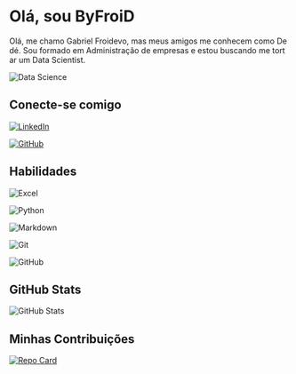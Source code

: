 # Olá, sou ByFroiD

Olá, me chamo Gabriel Froidevo, mas meus amigos me conhecem como Dedé. Sou formado em Administração de empresas e estou buscando me tortar um Data Scientist.

![Data Science](https://skins12.wincustomize.com/22/97/2297133/50/222/preview-50-222-280.jpg?d=1173249672)

## Conecte-se comigo 

[![LinkedIn](https://img.shields.io/badge/LinkedIn-000?style=for-the-badge&logo=linkedin&logoColor=0E76A8)](https://www.linkedin.com/in/gabriel-froidevo-a9453619b/)

[![GitHub](https://img.shields.io/badge/GitHub-000?style=for-the-badge&logo=GitHub)](https://github.com/byfroid)

## Habilidades

![Excel](https://img.shields.io/badge/Excel%20Avançado-000?style=for-the-badge&logo=google-sheets&logoColor=white)

![Python](https://img.shields.io/badge/Python-000?style=for-the-badge&logo=python)

![Markdown](https://img.shields.io/badge/Markdown-000?style=for-the-badge&logo=markdown)

![Git](https://img.shields.io/badge/Git-000?style=for-the-badge&logo=Git)

![GitHub](https://img.shields.io/badge/GitHub-000?style=for-the-badge&logo=GitHub)

## GitHub Stats
![GitHub Stats](https://github-readme-stats.vercel.app/api?username=ByFroiD&theme=transparent&bg_color=000&border_color=070&show_icons=true&icon_color=FFF&title_color=070&text_color=070&hide_title=true)

## Minhas Contribuições
[![Repo Card](https://github-readme-stats.vercel.app/api/pin/?username=ByFroiD&repo=dio-lab-open-source&bg_color=000&border_color=070&show_icons=true&icon_color=FFF&title_color=070&text_color=070)](https://github.com/byfroid/dio-lab-open-source)
